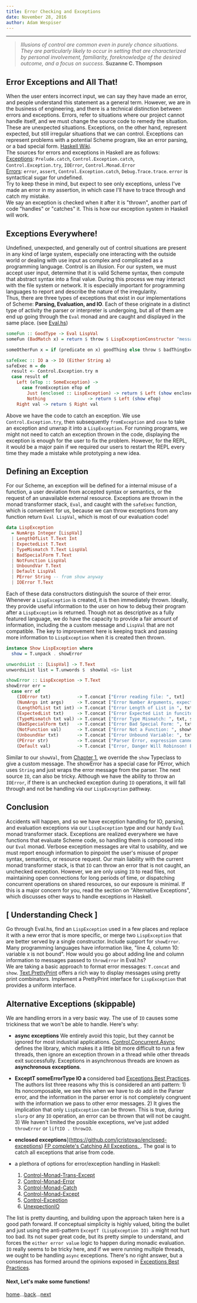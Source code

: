 ```yaml
---
title: Error Checking and Exceptions
date: November 28, 2016
author: Adam Wespiser
---
```

------------

> *Illusions of control are common even in purely chance situations. They are particularly likely to occur in setting that are characterized by personal involvement, familiarity, foreknowledge of the desired outcome, and a focus on success.*  **Suzanne C. Thompson**   


## Error Exceptions and All That!
When the user enters incorrect input, we can say they have made an error, and people understand this statement as a general term.
However, we are in the business of engineering, and there is a technical distinction between errors and exceptions.
Errors, refer to situations where our project cannot handle itself, and we must change the source code to remedy the situation.
These are unexpected situations.
Exceptions, on the other hand, represent expected, but still irregular situations that we can control.
Exceptions can represent problems with a potential Scheme program, like an error parsing, or a bad special form.
[Haskell Wiki](https://wiki.haskell.org/Error_vs._Exception).     
The sources for errors and exceptions in Haskell are as follows:    
[Exceptions](https://wiki.haskell.org/Exception): `Prelude.catch`, `Control.Exception.catch`, `Control.Exception.try`, `IOError`, `Control.Monad.Error`    
[Errors](https://wiki.haskell.org/Error): `error`, `assert`, `Control.Exception.catch`, `Debug.Trace.trace`. `error` is syntactical sugar for undefined.         
Try to keep these in mind, but expect to see only exceptions, unless I've made an error in my assertion, in which case I'll have to trace through and catch my mistake.    
We say an exception is checked when it after it is "thrown", another part of code "handles" or "catches" it.
This is how our exception system in Haskell will work.   

## Exceptions Everywhere!
Undefined, unexpected, and generally out of control situations are present in any kind of large system, especially one interacting with the outside world or dealing with use input as complex and complicated as a programming language.
Control is an illusion.
For our system, we must accept user input, determine that it is valid Scheme syntax, then compute that abstract syntax into a final value.
During this process we may interact with the file system or network.
It is especially important for programming languages to report and describe the nature of the irregularity.     
Thus, there are three types of exceptions that exist in our implementations of Scheme: **Parsing, Evaluation, and IO**.
Each of these originate in a distinct type of activity the parser or interpreter is undergoing, but all of them are end up going through the `Eval` monad and are caught and displayed in the same place.  (see [Eval.hs](https://github.com/write-you-a-scheme-v2/scheme/tree/master/src/Eval.hs))

```Haskell
someFun :: GoodType -> Eval LispVal
someFun (BadMatch x) = return $ throw $ LispExceptionConstructor "message we send"

someOtherFun x = if (predicate on x) goodThing else throw $ badThingException
```

```Haskell
safeExec :: IO a -> IO (Either String a)
safeExec m = do
  result <- Control.Exception.try m
  case result of
    Left (eTop :: SomeException) ->
      case fromException eTop of
        Just (enclosed :: LispException) -> return $ Left (show enclosed)
        Nothing                -> return $ Left (show eTop)
    Right val -> return $ Right val
```
Above we have the code to catch an exception.  We use `Control.Exception.try`, then subsequently `fromException` and `case` to take an exception and unwrap it into a `LispException`.
For running programs, we might not need to catch an exception thrown in the code, displaying the exception is enough for the user to fix the problem.
However, for the REPL, it would be a major pain if we required our users to restart the REPL every time they made a mistake while prototyping a new idea.    

## Defining an Exception

For our Scheme, an exception will be defined for a internal misuse of a function, a user deviation from accepted syntax or semantics, or the request of an unavailable external resource.
Exceptions are thrown in the monad transformer stack, `Eval`, and caught with the `safeExec` function, which is convenient for us, because we can throw exceptions from any function return `Eval LispVal`, which is most of our evaluation code!

```haskell
data LispException
  = NumArgs Integer [LispVal]
  | LengthOfList T.Text Int
  | ExpectedList T.Text
  | TypeMismatch T.Text LispVal
  | BadSpecialForm T.Text
  | NotFunction LispVal
  | UnboundVar T.Text
  | Default LispVal
  | PError String -- from show anyway
  | IOError T.Text

```

Each of these data constructors distinguish the source of their error.  Whenever a `LispException` is created, it is then immediately thrown.  Ideally, they provide useful information to the user on how to debug their program after a `LispException` is returned.
Though not as descriptive as a fully featured language, we do have the capacity to provide a fair amount of information, including the a custom message and `LispVal` that are not compatible.
The key to improvement here is keeping track and passing more information to `LispException` when it is created then thrown.

```haskell
instance Show LispException where
  show = T.unpack . showError

unwordsList :: [LispVal] -> T.Text
unwordsList list = T.unwords $  showVal <$> list

showError :: LispException -> T.Text
showError err =
  case err of
    (IOError txt)          -> T.concat ["Error reading file: ", txt]
    (NumArgs int args)     -> T.concat ["Error Number Arguments, expected ", T.pack $ show int, " recieved args: ", unwordsList args]
    (LengthOfList txt int) -> T.concat ["Error Length of List in ", txt, " length: ", T.pack $ show int]
    (ExpectedList txt)     -> T.concat ["Error Expected List in funciton ", txt]
    (TypeMismatch txt val) -> T.concat ["Error Type Mismatch: ", txt, showVal val]
    (BadSpecialForm txt)   -> T.concat ["Error Bad Special Form: ", txt]
    (NotFunction val)      -> T.concat ["Error Not a Function: ", showVal val]
    (UnboundVar txt)       -> T.concat ["Error Unbound Variable: ", txt]
    (PError str)           -> T.concat ["Parser Error, expression cannot evaluate: ",T.pack str]
    (Default val)          -> T.concat ["Error, Danger Will Robinson! Evaluation could not proceed!  ", showVal val]
```

 Similar to our `showVal`, from [Chapter 1](01_introduction.html), we override the `show` Typeclass to give a custom message.  The showError has a special case for PError, which uses  `String` and just wraps the error message from the parser.  The next source `IO`, can also be tricky.  Although we have the ability to throw an `IOError`, if there is an unchecked exception during `IO` operations, it will fall through and not be handling via our `LispException` pathway.      



## Conclusion
Accidents will happen, and so we have exception handling for IO, parsing, and evaluation exceptions via our `LispException` type and our handy `Eval` monad transformer stack.
Exceptions are realized everywhere we have functions that evaluate Scheme code, so handling them is composed into our `Eval` monad.
Verbose exception messages are vital to usability, and we must report enough information to pinpoint the user's misuse of proper syntax, semantics, or resource request.
Our main liability with the current monad transformer stack, is that `IO` can throw an error that is not caught, an unchecked exception.
However, we are only using `IO` to read files, not maintaining open connections for long periods of time, or dispatching concurrent operations on shared resources, so our exposure is minimal.
If this is a major concern for you, read the section on "Alternative Exceptions", which discusses other ways to handle exceptions in Haskell.             

## [ Understanding Check ]       
Go through Eval.hs, find an `LispException` used in a few places and replace it with a new error that is more specific, or merge two `LispException` that are better served by a single constructor. Include support for `showError`.     
Many programming languages have information like, "line 4, column 10: variable x is not bound". How would you go about adding line and column information to messages passed to `throwError` in Eval.hs?     
We are taking a basic approach to format error messages: `T.concat` and `show`. [Text.PrettyPrint](https://hackage.haskell.org/package/pretty-1.1.3.4/docs/Text-PrettyPrint.html) offers a rich way to display messages using pretty print combinators.  Implement a PrettyPrint interface for `LispException` that provides a uniform interface.   

## Alternative Exceptions (skippable)
We are handling errors in a very basic way.  The use of `IO` causes some trickiness that we won't be able to handle.  Here's why:   

* **async exceptions** We entirely avoid this topic, but they cannot be ignored for most industrial applications. [Control.Concurrent.Async](https://hackage.haskell.org/package/async-2.1.1/docs/Control-Concurrent-Async.html) defines the library, which makes it a little bit more difficult to run a few threads, then ignore an exception thrown in a thread while other threads exit successfully.  Exceptions in asynchronous threads are known as **asynchronous exceptions**.      
* **ExceptT someErrorType IO a** considered bad [Exceptions Best Practices](https://www.schoolofhaskell.com/user/commercial/content/exceptions-best-practices). The authors list three reasons why this is considered an anti pattern:  1) Its noncomposable, we see this when we have to do add in the Parser error, and the information in the parser error is not completely congruent with the information we pass to other error messages.  2) It gives the implication that only `LispException` can be thrown.  This is true, during `slurp` or any `IO` operation, an error can be thrown that will not be caught.  3) We haven't limited the possible exceptions, we've just added `throwError` or `liftIO . throwIO`.
* **enclosed exceptions**](https://github.com/jcristovao/enclosed-exceptions)  [FP complete's Catching All Exceptions. ](https://www.schoolofhaskell.com/user/snoyberg/general-haskell/exceptions/catching-all-exceptions).  The goal is to catch all exceptions that arise from code.
* a plethora of options for error/exception handling in Haskell:    

  1. [Control-Monad-Trans-Except](https://hackage.haskell.org/package/transformers-0.5.0.0/docs/Control-Monad-Trans-Except.html)    
  1. [Control-Monad-Error](https://hackage.haskell.org/package/mtl-2.2.1/docs/Control-Monad-Error.html)    
  1. [Control-Monad-Catch](https://hackage.haskell.org/package/exceptions-0.8.0.2/docs/Control-Monad-Catch.html)    
  1. [Control-Monad-Except](https://hackage.haskell.org/package/mtl-2.2.1/docs/Control-Monad-Except.html)     
  1. [Control-Exception](https://hackage.haskell.org/package/base-4.8.1.0/docs/Control-Exception.html)   
  1. [UnexpectionIO](https://hackage.haskell.org/package/unexceptionalio)     

The list is pretty daunting, and building upon the approach taken here is a good path forward.  If conceptual simplicity is highly valued, biting the bullet and just using the anti-pattern ```ExceptT (LispException IO) a``` might not hurt too bad.  Its not super great code, but its pretty simple to understand, and forces the `either error value` logic to happen during monadic evaluation.  `IO` really seems to be tricky here, and if we were running multiple threads, we ought to be handling `async` exceptions.  There's no right answer, but a consensus has formed around the opinions exposed in [Exceptions Best Practices](https://www.schoolofhaskell.com/user/commercial/content/exceptions-best-practices).           

#### Next, Let's make some functions!

[home](home.html)...[back](03_evaluation.html)...[next](05_primitives.html)
